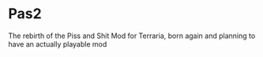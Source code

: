 # Pas2
The rebirth of the Piss and Shit Mod for Terraria, born again and planning to have an actually playable mod
